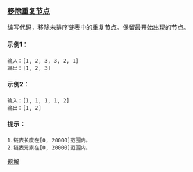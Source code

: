 ### [移除重复节点](https://leetcode-cn.com/problems/remove-duplicate-node-lcci/)

编写代码，移除未排序链表中的重复节点。保留最开始出现的节点。

#### 示例1：
```
输入：[1, 2, 3, 3, 2, 1]
输出：[1, 2, 3]
```

#### 示例2：
```
输入：[1, 1, 1, 1, 2]
输出：[1, 2]
```

#### 提示：
```
1.链表长度在[0, 20000]范围内。
2.链表元素在[0, 20000]范围内。
```

[题解](https://github.com/WavyPeng/happy-together/blob/main/ctci/p02/src/main/java/com/ctci/solution/p02/Solution01.java)
